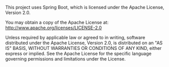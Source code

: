 This project uses Spring Boot, which is licensed under the Apache License, Version 2.0.

You may obtain a copy of the Apache License at:<br />
http://www.apache.org/licenses/LICENSE-2.0

Unless required by applicable law or agreed to in writing, software distributed under the Apache License, Version 2.0, is distributed on an "AS IS" BASIS, WITHOUT WARRANTIES OR CONDITIONS OF ANY KIND, either express or implied. See the Apache License for the specific language governing permissions and limitations under the License.